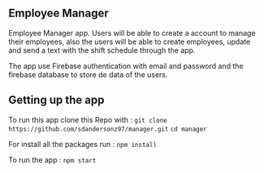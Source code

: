 ## Employee Manager
Employee Manager app.
Users will be able to create a account to manage their employees, also the users will be able to create employees, update and send a text with the shift schedule through the app.

The app use Firebase authentication with email and password and the firebase database to store de data of the users.

## Getting up the app

To run this app clone this Repo with :
`git clone https://github.com/sdandersonz97/manager.git`
`cd manager`

For install all the packages run :
`npm install`

To run the app :
`npm start`
    